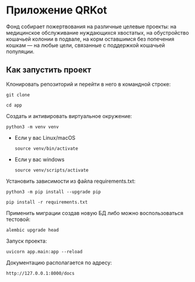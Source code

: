 # Приложение QRKot

Фонд собирает пожертвования на различные целевые проекты: на медицинское обслуживание нуждающихся хвостатых, на обустройство кошачьей колонии в подвале, на корм оставшимся без попечения кошкам — на любые цели, связанные с поддержкой кошачьей популяции.

## Как запустить проект

Клонировать репозиторий и перейти в него в командной строке:

```
git clone 
```

```
cd app
```

Cоздать и активировать виртуальное окружение:

```
python3 -m venv venv
```

* Если у вас Linux/macOS

    ```
    source venv/bin/activate
    ```

* Если у вас windows

    ```
    source venv/scripts/activate
    ```

Установить зависимости из файла requirements.txt:

```
python3 -m pip install --upgrade pip
```

```
pip install -r requirements.txt
```

Применить миграции создав новую БД либо можно воспользоваться тестовой:

```
alembic upgrade head
```

Запуск проекта:

```
uvicorn app.main:app --reload
```

Документацию располагается по адресу:

```
http://127.0.0.1:8000/docs
```
